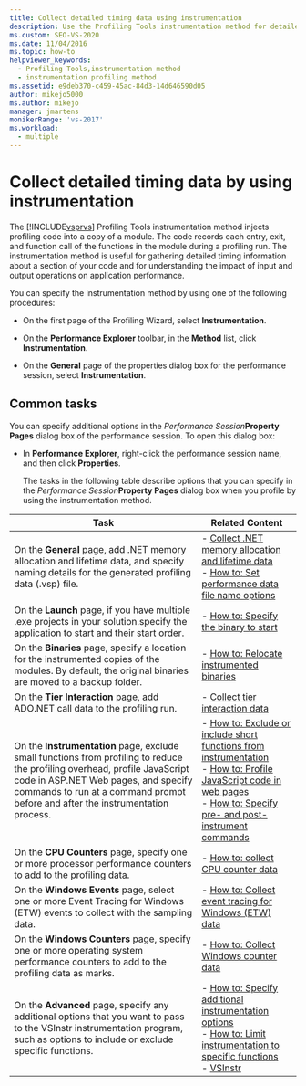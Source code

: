 ```yaml
---
title: Collect detailed timing data using instrumentation
description: Use the Profiling Tools instrumentation method for detailed timing information about a section of your code, and to understand the impact of I/O operations.
ms.custom: SEO-VS-2020
ms.date: 11/04/2016
ms.topic: how-to
helpviewer_keywords: 
  - Profiling Tools,instrumentation method
  - instrumentation profiling method
ms.assetid: e9deb370-c459-45ac-84d3-14d646590d05
author: mikejo5000
ms.author: mikejo
manager: jmartens
monikerRange: 'vs-2017'
ms.workload: 
  - multiple
---
```

# Collect detailed timing data by using instrumentation
The [!INCLUDE[vsprvs](../code-quality/includes/vsprvs_md.md)] Profiling Tools instrumentation method injects profiling code into a copy of a module. The code records each entry, exit, and function call of the functions in the module during a profiling run. The instrumentation method is useful for gathering detailed timing information about a section of your code and for understanding the impact of input and output operations on application performance.

 You can specify the instrumentation method by using one of the following procedures:

- On the first page of the Profiling Wizard, select **Instrumentation**.

- On the **Performance Explorer** toolbar, in the **Method** list, click **Instrumentation**.

- On the **General** page of the properties dialog box for the performance session, select **Instrumentation**.

## Common tasks
 You can specify additional options in the _Performance Session_**Property Pages** dialog box of the performance session. To open this dialog box:

- In **Performance Explorer**, right-click the performance session name, and then click **Properties**.

  The tasks in the following table describe options that you can specify in the _Performance Session_**Property Pages** dialog box when you profile by using the instrumentation method.

|Task|Related Content|
|----------|---------------------|
|On the **General** page, add .NET memory allocation and lifetime data, and specify naming details for the generated profiling data (.vsp) file.|-   [Collect .NET memory allocation and lifetime data](../profiling/collecting-dotnet-memory-allocation-and-lifetime-data.md)<br />-   [How to: Set performance data file name options](../profiling/how-to-set-performance-data-file-name-options.md)|
|On the **Launch** page, if you have multiple .exe projects in your solution.specify the application to start and their start order.|-   [How to: Specify the binary to start](../profiling/how-to-specify-the-binary-to-start.md)|
|On the **Binaries** page, specify a location for the instrumented copies of the modules. By default, the original binaries are moved to a backup folder.|-   [How to: Relocate instrumented binaries](../profiling/how-to-relocate-instrumented-binaries.md)|
|On the **Tier Interaction** page, add ADO.NET call data to the profiling run.|-   [Collect tier interaction data](../profiling/collecting-tier-interaction-data.md)|
|On the **Instrumentation** page, exclude small functions from profiling to reduce the profiling overhead, profile JavaScript code in ASP.NET Web pages, and specify commands to run at a command prompt before and after the instrumentation process.|-   [How to: Exclude or include short functions from instrumentation](../profiling/how-to-exclude-or-include-short-functions-from-instrumentation.md)<br />-   [How to: Profile JavaScript code in web pages](../profiling/how-to-profile-javascript-code-in-web-pages.md)<br />-   [How to: Specify pre- and post-instrument commands](../profiling/how-to-specify-pre-and-post-instrument-commands.md)|
|On the **CPU Counters** page, specify one or more processor performance counters to add to the profiling data.|-   [How to: collect CPU counter data](../profiling/how-to-collect-cpu-counter-data.md)|
|On the **Windows Events** page, select one or more Event Tracing for Windows (ETW) events to collect with the sampling data.|-   [How to: Collect event tracing for Windows (ETW) data](../profiling/how-to-collect-event-tracing-for-windows-etw-data.md)|
|On the **Windows Counters** page, specify one or more operating system performance counters to add to the profiling data as marks.|-   [How to: Collect Windows counter data](../profiling/how-to-collect-windows-counter-data.md)|
|On the **Advanced** page, specify any additional options that you want to pass to the VSInstr instrumentation program, such as options to include or exclude specific functions.|-   [How to: Specify additional instrumentation options](../profiling/how-to-specify-additional-instrumentation-options.md)<br />-   [How to: Limit instrumentation to specific functions](../profiling/how-to-limit-instrumentation-to-specific-functions.md)<br />-   [VSInstr](../profiling/vsinstr.md)|
